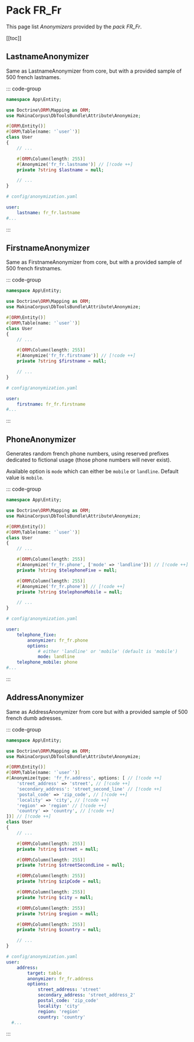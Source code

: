 # Pack FR_Fr

This page list *Anonymizers* provided by the *pack FR_Fr*.

[[toc]]

## LastnameAnonymizer

Same as LastnameAnonymizer from core, but with a provided sample of 500 french lastnames.

::: code-group
```php [Attribute]
namespace App\Entity;

use Doctrine\ORM\Mapping as ORM;
use MakinaCorpus\DbToolsBundle\Attribute\Anonymize;

#[ORM\Entity()]
#[ORM\Table(name: '`user`')]
class User
{
    // ...

    #[ORM\Column(length: 255)]
    #[Anonymize('fr_fr.lastname')] // [!code ++]
    private ?string $lastname = null;

    // ...
}
```

```yaml [YAML]
# config/anonymization.yaml

user:
    lastname: fr_fr.lastname
#...
```
:::

## FirstnameAnonymizer

Same as FirstnameAnonymizer from core, but with a provided sample of 500 french firstnames.

::: code-group
```php [Attribute]
namespace App\Entity;

use Doctrine\ORM\Mapping as ORM;
use MakinaCorpus\DbToolsBundle\Attribute\Anonymize;

#[ORM\Entity()]
#[ORM\Table(name: '`user`')]
class User
{
    // ...

    #[ORM\Column(length: 255)]
    #[Anonymize('fr_fr.firstname')] // [!code ++]
    private ?string $firstname = null;

    // ...
}
```

```yaml [YAML]
# config/anonymization.yaml

user:
    firstname: fr_fr.firstname
#...
```
:::

## PhoneAnonymizer

Generates random french phone numbers, using reserved prefixes dedicated to
fictional usage (those phone numbers will never exist).

Available option is `mode` which can either be `mobile` or `landline`. Default value is `mobile`.

::: code-group
```php [Attribute]
namespace App\Entity;

use Doctrine\ORM\Mapping as ORM;
use MakinaCorpus\DbToolsBundle\Attribute\Anonymize;

#[ORM\Entity()]
#[ORM\Table(name: '`user`')]
class User
{
    // ...

    #[ORM\Column(length: 255)]
    #[Anonymize('fr_fr.phone', ['mode' => 'landline'])] // [!code ++]
    private ?string $telephoneFixe = null;

    #[ORM\Column(length: 255)]
    #[Anonymize('fr_fr.phone')] // [!code ++]
    private ?string $telephoneMobile = null;

    // ...
}
```

```yaml [YAML]
# config/anonymization.yaml

user:
    telephone_fixe:
        anonymizer: fr_fr.phone
        options:
            # either 'landline' or 'mobile' (default is 'mobile')
            mode: landline
    telephone_mobile: phone
#...
```
:::

## AddressAnonymizer

Same as AddressAnonymizer from core but with a provided sample of 500 french dumb adresses.


::: code-group
```php [Attribute]
namespace App\Entity;

use Doctrine\ORM\Mapping as ORM;
use MakinaCorpus\DbToolsBundle\Attribute\Anonymize;

#[ORM\Entity()]
#[ORM\Table(name: '`user`')]
#[Anonymize(type: 'fr_fr.address', options: [ // [!code ++]
    'street_address' => 'street', // [!code ++]
    'secondary_address': 'street_second_line' // [!code ++]
    'postal_code' => 'zip_code', // [!code ++]
    'locality' => 'city', // [!code ++]
    'region' => 'region' // [!code ++]
    'country' => 'country', // [!code ++]
])] // [!code ++]
class User
{
    // ...

    #[ORM\Column(length: 255)]
    private ?string $street = null;

    #[ORM\Column(length: 255)]
    private ?string $streetSecondLine = null;

    #[ORM\Column(length: 255)]
    private ?string $zipCode = null;

    #[ORM\Column(length: 255)]
    private ?string $city = null;

    #[ORM\Column(length: 255)]
    private ?string $region = null;

    #[ORM\Column(length: 255)]
    private ?string $country = null;

    // ...
}
```

```yaml [YAML]
# config/anonymization.yaml
user:
    address:
        target: table
        anonymizer: fr_fr.address
        options:
            street_address: 'street'
            secondary_address: 'street_address_2'
            postal_code: 'zip_code'
            locality: 'city'
            region: 'region'
            country: 'country'
  #...
```
:::
